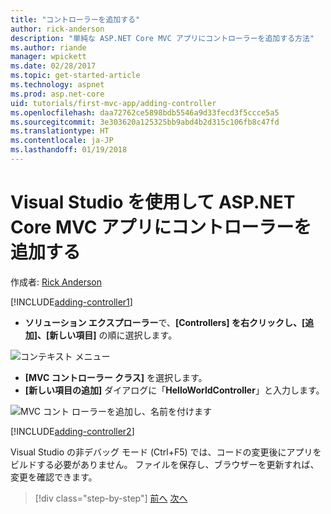 ```yaml
---
title: "コントローラーを追加する"
author: rick-anderson
description: "単純な ASP.NET Core MVC アプリにコントローラーを追加する方法"
ms.author: riande
manager: wpickett
ms.date: 02/28/2017
ms.topic: get-started-article
ms.technology: aspnet
ms.prod: asp.net-core
uid: tutorials/first-mvc-app/adding-controller
ms.openlocfilehash: daa72762ce5898bdb5546a9d33fecd3f5ccce5a5
ms.sourcegitcommit: 3e303620a125325bb9abd4b2d315c106fb8c47fd
ms.translationtype: HT
ms.contentlocale: ja-JP
ms.lasthandoff: 01/19/2018
---
```

# <a name="adding-a-controller-to-a-aspnet-core-mvc-app-with-visual-studio"></a>Visual Studio を使用して ASP.NET Core MVC アプリにコントローラーを追加する

作成者: [Rick Anderson](https://twitter.com/RickAndMSFT)

[!INCLUDE[adding-controller1](../../includes/mvc-intro/adding-controller1.md)]

* **ソリューション エクスプローラー**で、**[Controllers] を右クリックし、[追加]、[新しい項目]** の順に選択します。

![コンテキスト メニュー](adding-controller/_static/add_controller.png)

* **[MVC コントローラー クラス]** を選択します。
* **[新しい項目の追加]** ダイアログに「**HelloWorldController**」と入力します。

![MVC コント ローラーを追加し、名前を付けます](adding-controller/_static/ac.png)

[!INCLUDE[adding-controller2](../../includes/mvc-intro/adding-controller2.md)]

Visual Studio の非デバッグ モード (Ctrl+F5) では、コードの変更後にアプリをビルドする必要がありません。 ファイルを保存し、ブラウザーを更新すれば、変更を確認できます。

>[!div class="step-by-step"]
[前へ](start-mvc.md)
[次へ](adding-view.md)  
